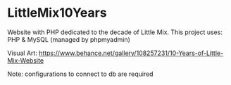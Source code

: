 # LittleMix10Years

Website with PHP dedicated to the decade of Little Mix.
This project uses: PHP & MySQL (managed by phpmyadmin)

Visual Art: https://www.behance.net/gallery/108257231/10-Years-of-Little-Mix-Website

Note: configurations to connect to db are required
